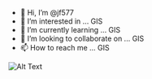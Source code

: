 - 👋 Hi, I’m @jf577
- 👀 I’m interested in ... GIS
- 🌱 I’m currently learning ... GIS
- 💞️ I’m looking to collaborate on ... GIS
- 📫 How to reach me ... GIS

![Alt Text](https://i.imgur.com/yOe1pyy.gif)

<!---
jf577/jf577 is a ✨ special ✨ repository because its `README.md` (this file) appears on your GitHub profile.
You can click the Preview link to take a look at your changes.
--->
